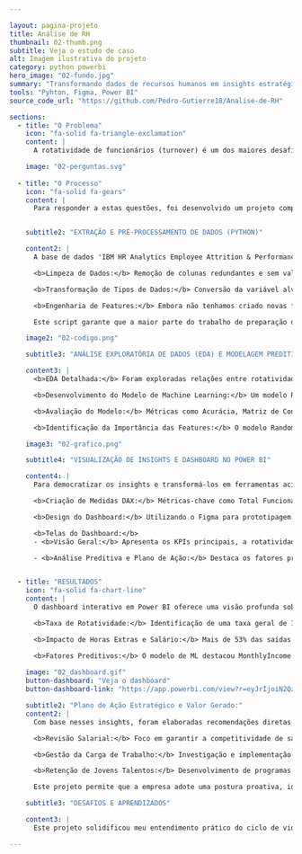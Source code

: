 ```yaml
---

layout: pagina-projeto
title: Análise de RH
thumbnail: 02-thumb.png
subtitle: Veja o estudo de caso
alt: Imagem ilustrativa do projeto
category: python powerbi 
hero_image: "02-fundo.jpg"
summary: "Transformando dados de recursos humanos em insights estratégicos. Este projeto utiliza Python e Power BI para construir uma ferramenta de Business Intelligence que permite prever e mitigar a rotatividade de funcionários, otimizando a retenção de talentos."
tools: "Pyhton, Figma, Power BI"
source_code_url: "https://github.com/Pedro-Gutierre18/Analise-de-RH"

sections:
  - title: "O Problema"
    icon: "fa-solid fa-triangle-exclamation"
    content: |
      A rotatividade de funcionários (turnover) é um dos maiores desafios do RH, gerando custos significativos com recrutamento, treinamento e perda de conhecimento. Sem uma análise profunda, as empresas lutam para identificar as verdadeiras causas das saídas, resultando em estratégias de retenção genéricas e ineficazes.

    image: "02-perguntas.svg"
    
  - title: "O Processo"
    icon: "fa-solid fa-gears"
    content: |
      Para responder a estas questões, foi desenvolvido um projeto completo de análise de dados e Machine Learning, seguindo um pipeline robusto desde a coleta e tratamento dos dados até a implementação de um modelo preditivo.


    subtitle2: "EXTRAÇÃO E PRÉ-PROCESSAMENTO DE DADOS (PYTHON)"

    content2: |
      A base de dados 'IBM HR Analytics Employee Attrition & Performance' foi obtida no Kaggle, contendo informações detalhadas sobre 1470 funcionários. O pré-processamento foi crucial para preparar os dados para a análise e modelagem. As principais etapas incluíram:

      <b>Limpeza de Dados:</b> Remoção de colunas redundantes e sem valor analítico (EmployeeCount, StandardHours, Over18, EmployeeNumber).

      <b>Transformação de Tipos de Dados:</b> Conversão da variável alvo Attrition para formato numérico (0 ou 1) e aplicação de One-Hot Encoding (pd.get_dummies) para transformar variáveis categóricas em numéricas, tornando-as compreensíveis para o modelo de ML.

      <b>Engenharia de Features:</b> Embora não tenhamos criado novas features explícitas neste projeto, essa etapa envolveu garantir que todas as variáveis importantes estivessem no formato correto para o modelo.

      Este script garante que a maior parte do trabalho de preparação de dados seja automatizada, tornando o processo rápido e menos suscetível a erros manuais no futuro.

    image2: "02-codigo.png"

    subtitle3: "ANÁLISE EXPLORATÓRIA DE DADOS (EDA) E MODELAGEM PREDITIVA"

    content3: |
      <b>EDA Detalhada:</b> Foram exploradas relações entre rotatividade e fatores como departamento, cargo, idade, salário, tempo de empresa, horas extras e satisfação no trabalho, utilizando visualizações em Matplotlib e Seaborn.

      <b>Desenvolvimento do Modelo de Machine Learning:</b> Um modelo RandomForestClassifier foi treinado em Python (scikit-learn) para prever a probabilidade de um funcionário sair. O modelo foi configurado com <b>class_weight='balanced'</b> e <b>stratify=y</b> para lidar com o desbalanceamento das classes.

      <b>Avaliação do Modelo:</b> Métricas como Acurácia, Matriz de Confusão e Relatório de Classificação (Precision, Recall, F1-Score) foram usadas para validar a performance do modelo, focando na capacidade de identificar corretamente os casos de saída.

      <b>Identificação da Importância das Features:</b> O modelo Random Forest forneceu uma lista dos fatores mais importantes para prever a rotatividade, permitindo focar nas causas de maior impacto.

    image3: "02-grafico.png"

    subtitle4: "VISUALIZAÇÃO DE INSIGHTS E DASHBOARD NO POWER BI"

    content4: |
      Para democratizar os insights e transformá-los em ferramentas acionáveis para o RH e a liderança, foi construído um dashboard interativo em Power BI.

      <b>Criação de Medidas DAX:</b> Métricas-chave como Total Funcionários, Total Saídas e % Turnover foram calculadas e formatadas usando DAX.

      <b>Design do Dashboard:</b> Utilizando o Figma para prototipagem e o Power BI para a implementação, um dashboard de duas páginas foi desenvolvido com um design limpo e intuitivo, focado na experiência do usuário.

      <b>Telas do Dashboard:</b>
      - <b>Visão Geral:</b> Apresenta os KPIs principais, a rotatividade por departamento, o impacto das horas extras e a relação com o salário médio.

      - <b>Análise Preditiva e Plano de Ação:</b> Destaca os fatores preditivos mais importantes identificados pelo modelo de ML e propõe um plano de ação estratégico com recomendações específicas.


  - title: "RESULTADOS"
    icon: "fa-solid fa-chart-line"
    content: |
      O dashboard interativo em Power BI oferece uma visão profunda sobre a rotatividade de funcionários, transformando dados complexos em insights acionáveis para a tomada de decisão estratégica do RH.

      <b>Taxa de Rotatividade:</b> Identificação de uma taxa geral de 16.12%, com concentração significativa nos departamentos de Vendas (20.63%) e Recursos Humanos (19.05%).

      <b>Impacto de Horas Extras e Salário:</b> Mais de 53% das saídas vieram de funcionários que faziam horas extras. Além disso, o salário mensal médio dos que saíram era visivelmente menor.

      <b>Fatores Preditivos:</b> O modelo de ML destacou MonthlyIncome (salário), OverTime_Yes (horas extras), Age (idade) e TotalWorkingYears (total de anos trabalhados) como os principais influenciadores da rotatividade.
    
    image: "02_dashboard.gif"
    button-dashboard: "Veja o dashboard"
    button-dashboard-link: "https://app.powerbi.com/view?r=eyJrIjoiN2QzZjg5ODAtMjYzOS00ODZjLWE0YWYtYzFhYWViNDM2YzE3IiwidCI6Ijc1YjY4N2ZhLTZhYmItNDczZi04Y2QwLTc1MjUxZmJhMGE3MSJ9"

    subtitle2: "Plano de Ação Estratégico e Valor Gerado:"
    content2: |
      Com base nesses insights, foram elaboradas recomendações diretas para o RH:

      <b>Revisão Salarial:</b> Foco em garantir a competitividade de salários para cargos de entrada e em departamentos de alto risco.

      <b>Gestão da Carga de Trabalho:</b> Investigação e implementação de ações para mitigar as horas extras e promover o equilíbrio.

      <b>Retenção de Jovens Talentos:</b> Desenvolvimento de programas de mentoria e planos de carreira claros para funcionários em início de jornada.

      Este projeto permite que a empresa adote uma postura proativa, identificando funcionários em risco antes que saiam, otimizando investimentos em RH e criando um ambiente de trabalho mais sustentável.

    subtitle3: "DESAFIOS E APRENDIZADOS"

    content3: |
      Este projeto solidificou meu entendimento prático do ciclo de vida completo de um projeto de dados: desde o tratamento de um dataset desbalanceado (Python), passando pela engenharia de features e construção de um modelo preditivo com avaliação rigorosa, até a criação de um produto final de Business Intelligence com Power BI que gera valor e insights reais. O desafio de traduzir métricas de ML em recomendações claras foi superado, reforçando a importância da comunicação eficaz dos dados.

---
```

